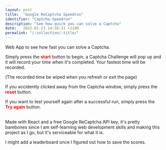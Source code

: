 ```yaml
---
layout: post
title:  "Google ReCaptcha Speedrun"
identifier: "Captcha-Speedrun"
description: "See how quick you can solve a Captcha"
date:   2022-01-23 14:56:31 +1100
permalink: "/:collection/:title/"
---
```


<link href="/assets/css/captcha-stopwatch.css" rel="stylesheet">

Web App to see how fast you can solve a Captcha.

Simply press the <strong style="color: red;">start</strong> button to begin, a Captcha Challenge will pop up and it will record your time when it's completed. Your fastest time will be recorded.

(The recorded time be wiped when you refresh or exit the page)

If you accidently clicked away from the Captcha window, simply press the <strong style="color: red;">reset</strong> button.

If you want to test yourself again after a successful run, simply press the <strong style="color: red;">Try again</strong> button.
<br>
<div id="captcha-stopwatch"></div>

<script src="/assets/js/captcha-stopwatch.js"></script>
<br>
Made with React and a free Google ReCaptcha API key, it's pretty barebones since I am self-learning web development skills and making this project as I go, but it's serviceable for what it is.

I might add a leaderboard once I figured out how to save the scores.
